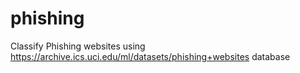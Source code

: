 # phishing
Classify Phishing websites using https://archive.ics.uci.edu/ml/datasets/phishing+websites database
